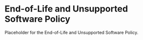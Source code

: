 # End-of-Life and Unsupported Software Policy

Placeholder for the End-of-Life and Unsupported Software Policy.

